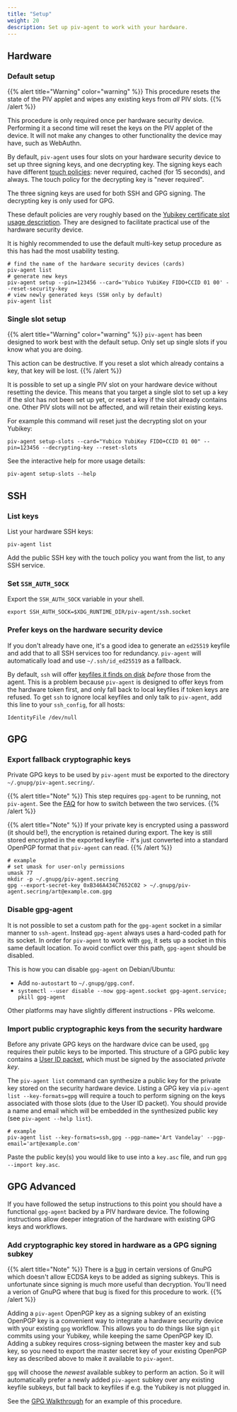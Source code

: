 ```yaml
---
title: "Setup"
weight: 20
description: Set up piv-agent to work with your hardware.
---
```


## Hardware

### Default setup

{{% alert title="Warning" color="warning" %}}
This procedure resets the state of the PIV applet and wipes any existing keys from _all_ PIV slots.
{{% /alert %}}

This procedure is only required once per hardware security device.
Performing it a second time will reset the keys on the PIV applet of the device.
It will not make any changes to other functionality the device may have, such as WebAuthn.

By default, `piv-agent` uses four slots on your hardware security device to set up three signing keys, and one decrypting key.
The signing keys each have different [touch policies](https://docs.yubico.com/yesdk/users-manual/application-piv/pin-touch-policies.html): never required, cached (for 15 seconds), and always.
The touch policy for the decrypting key is "never required".

The three signing keys are used for both SSH and GPG signing.
The decrypting key is only used for GPG.

These default policies are very roughly based on the [Yubikey certificate slot usage description](https://developers.yubico.com/PIV/Introduction/Certificate_slots.html).
They are designed to facilitate practical use of the hardware security device.

It is highly recommended to use the default multi-key setup procedure as this has had the most usability testing.

```
# find the name of the hardware security devices (cards)
piv-agent list
# generate new keys
piv-agent setup --pin=123456 --card='Yubico YubiKey FIDO+CCID 01 00' --reset-security-key
# view newly generated keys (SSH only by default)
piv-agent list
```

### Single slot setup

{{% alert title="Warning" color="warning" %}}
`piv-agent` has been designed to work best with the default setup.
Only set up single slots if you know what you are doing.

This action can be destructive.
If you reset a slot which already contains a key, that key will be lost.
{{% /alert %}}

It is possible to set up a single PIV slot on your hardware device without resetting the device.
This means that you target a single slot to set up a key if the slot has not been set up yet, or reset a key if the slot already contains one.
Other PIV slots will not be affected, and will retain their existing keys.

For example this command will reset just the decrypting slot on your Yubikey:

```
piv-agent setup-slots --card="Yubico YubiKey FIDO+CCID 01 00" --pin=123456 --decrypting-key --reset-slots
```

See the interactive help for more usage details:

```
piv-agent setup-slots --help
```

## SSH

### List keys

List your hardware SSH keys:

```
piv-agent list
```

Add the public SSH key with the touch policy you want from the list, to any SSH service.

### Set `SSH_AUTH_SOCK`

Export the `SSH_AUTH_SOCK` variable in your shell.

```
export SSH_AUTH_SOCK=$XDG_RUNTIME_DIR/piv-agent/ssh.socket
```

### Prefer keys on the hardware security device

If you don't already have one, it's a good idea to generate an `ed25519` keyfile and add that to all SSH services too for redundancy.
`piv-agent` will automatically load and use `~/.ssh/id_ed25519` as a fallback.

By default, `ssh` will offer [keyfiles it finds on disk](https://manpages.debian.org/testing/openssh-client/ssh_config.5.en.html#IdentityFile) _before_ those from the agent.
This is a problem because `piv-agent` is designed to offer keys from the hardware token first, and only fall back to local keyfiles if token keys are refused.
To get `ssh` to ignore local keyfiles and only talk to `piv-agent`, add this line to your `ssh_config`, for all hosts:

```
IdentityFile /dev/null
```

## GPG

### Export fallback cryptographic keys

Private GPG keys to be used by `piv-agent` must be exported to the directory `~/.gnupg/piv-agent.secring/`.

{{% alert title="Note" %}}
This step requires `gpg-agent` to be running, not `piv-agent`.
See the [FAQ](../../docs/faq) for how to switch between the two services.
{{% /alert %}}

{{% alert title="Note" %}}
If your private key is encrypted using a password (it should be!), the encryption is retained during export.
The key is still stored encrypted in the exported keyfile - it's just converted into a standard OpenPGP format that `piv-agent` can read.
{{% /alert %}}

```
# example
# set umask for user-only permissions
umask 77
mkdir -p ~/.gnupg/piv-agent.secring
gpg --export-secret-key 0xB346A434C7652C02 > ~/.gnupg/piv-agent.secring/art@example.com.gpg
```

### Disable gpg-agent

It is not possible to set a custom path for the `gpg-agent` socket in a similar manner to `ssh-agent`.
Instead `gpg-agent` always uses a hard-coded path for its socket.
In order for `piv-agent` to work with `gpg`, it sets up a socket in this same default location.
To avoid conflict over this path, `gpg-agent` should be disabled.

This is how you can disable `gpg-agent` on Debian/Ubuntu:

* Add `no-autostart` to `~/.gnupg/gpg.conf`.
* `systemctl --user disable --now gpg-agent.socket gpg-agent.service; pkill gpg-agent`

Other platforms may have slightly different instructions - PRs welcome.

### Import public cryptographic keys from the security hardware

Before any private GPG keys on the hardware dvice can be used, `gpg` requires their public keys to be imported.
This structure of a GPG public key contains a [User ID packet](https://datatracker.ietf.org/doc/html/rfc4880#section-5.11), which must be signed by the associated _private key_.

The `piv-agent list` command can synthesize a public key for the private key stored on the security hardware device.
Listing a GPG key via `piv-agent list --key-formats=gpg` will require a touch to perform signing on the keys associated with those slots (due to the User ID packet).
You should provide a name and email which will be embedded in the synthesized public key (see `piv-agent --help list`).

```
# example
piv-agent list --key-formats=ssh,gpg --pgp-name='Art Vandelay' --pgp-email='art@example.com'
```

Paste the public key(s) you would like to use into a `key.asc` file, and run `gpg --import key.asc`.

## GPG Advanced

If you have followed the setup instructions to this point you should have a functional `gpg-agent` backed by a PIV hardware device.
The following instructions allow deeper integration of the hardware with existing GPG keys and workflows.

### Add cryptographic key stored in hardware as a GPG signing subkey

{{% alert title="Note" %}}
There is a [bug](https://dev.gnupg.org/T5555) in certain versions of GnuPG which doesn't allow ECDSA keys to be added as signing subkeys.
This is unfortunate since signing is much more useful than decryption.
You'll need a verion of GnuPG where that bug is fixed for this procedure to work.
{{% /alert %}}

Adding a `piv-agent` OpenPGP key as a signing subkey of an existing OpenPGP key is a convenient way to integrate a hardware security device with your existing `gpg` workflow.
This allows you to do things like sign `git` commits using your Yubikey, while keeping the same OpenPGP key ID.
Adding a subkey requires cross-signing between the master key and sub key, so you need to export the master secret key of your existing OpenPGP key as described above to make it available to `piv-agent`.

`gpg` will choose the _newest_ available subkey to perform an action. So it will automatically prefer a newly added `piv-agent` subkey over any existing keyfile subkeys, but fall back to keyfiles if e.g. the Yubikey is not plugged in.

See the [GPG Walkthrough](../../docs/gpg-walkthrough) for an example of this procedure.
